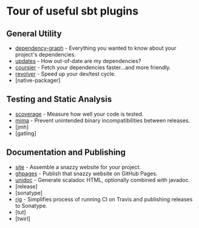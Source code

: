 
# Tour of useful sbt plugins

## General Utility

 * [dependency-graph](dependency-graph/README.md) - Everything you wanted to know about your project's dependencies.
 * [updates](updates/README.md) - How out-of-date are my dependencies?
 * [coursier](coursier/README.md) - Fetch your dependencies faster...and more friendly.
 * [revolver](revolver/README.md) - Speed up your dev/test cycle.
 * [native-packager]

## Testing and Static Analysis

 * [scoverage](scoverage/README.md) - Measure how well your code is tested.
 * [mima](mima/README.md) - Prevent unintended binary incompatibilities between releases.
 * [jmh]
 * [gatling]

## Documentation and Publishing

 * [site](site/README.md) - Assemble a snazzy website for your project.
 * [ghpages](site/README.md#sbt-ghpages) - Publish that snazzy website on GitHub Pages.
 * [unidoc](unidoc/README.md) - Generate scaladoc HTML, optionally combined with javadoc.
 * [release]
 * [sonatype]
 * [rig](rig/README.md) - Simplifies process of running CI on Travis and publishing releases to Sonatype.
 * [tut]
 * [twirl]

